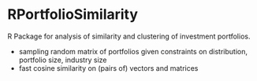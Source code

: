 RPortfolioSimilarity
====================
R Package for analysis of similarity and clustering of investment portfolios.

- sampling random matrix of portfolios given constraints on distribution, portfolio size, industry size
- fast cosine similarity on (pairs of) vectors and matrices
